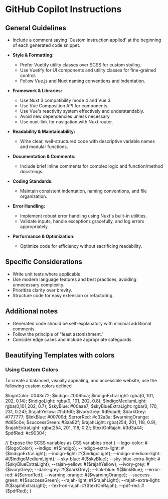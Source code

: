 # GitHub Copilot Instructions

## General Guidelines

- Include a comment saying 'Custom instruction applied' at the beginning of each generated code snippet.

- **Style & Formatting:**  
  - Prefer Vuetify utility classes over SCSS for custom styling.
  - Use Vuetify for UI components and utility classes for fine-grained control.
  - Follow Vue.js and Nuxt naming conventions and indentation.

- **Framework & Libraries:**  
  - Use Nuxt 3 compatibility mode 4 and Vue 3.
  - Use Vue Composition API for components.
  - Use Vue's reactivity system effectively and understandably.
  - Avoid new dependencies unless necessary.
  - Use nuxt-link for navigation with Nuxt router.

- **Readability & Maintainability:**  
  - Write clear, well-structured code with descriptive variable names and modular functions.

- **Documentation & Comments:**  
  - Include brief inline comments for complex logic and function/method docstrings.

- **Coding Standards:**  
  - Maintain consistent indentation, naming conventions, and file organization.

- **Error Handling:**  
  - Implement robust error handling using Nuxt's built-in utilities.
  - Validate inputs, handle exceptions gracefully, and log errors appropriately.

- **Performance & Optimization:**  
  - Optimize code for efficiency without sacrificing readability.

## Specific Considerations

- Write unit tests where applicable.
- Use modern language features and best practices, avoiding unnecessary complexity.
- Prioritize clarity over brevity.
- Structure code for easy extension or refactoring.

## Additional notes

- Generated code should be self-explanatory with minimal additional comments.
- Follow the principle of "least astonishment."
- Consider edge cases and include appropriate safeguards.

## Beautifying Templates with colors

### Using Custom Colors

To create a balanced, visually appealing, and accessible website, use the following custom colors defined 

$logoColor: #043c72;
$indigo: #0065ca;
$indigoExtraLight: rgba(0, 101, 202, 0.14);
$indigoLight: rgba(0, 101, 202, 0.8);
$indigoMediumLight: rgba(0,101,202, 0.7);
$skyBlue: #00aae7;
$skyBlueExtraLight: rgba(0, 170, 231, 0.24);
$rajahYellow: #fcbf60;
$ivoryGrey: #d9dad9;
$darkGrey: #777777;
$linkBlue: #00709d;
$errorRed: #c32a3a;
$warningOrange: #d65c0e;
$successGreen: #3aa82f;
$rajahLight: rgba(254, 201, 118, 0.9);
$rajahExtraLight: rgba(254, 201, 118, 0.2);
$textOnRajah: #3d3a44;
$pdfRed: #c90304;

// Expose the SCSS variables as CSS variables
:root {
    --logo-color: #{$logoColor};
    --indigo: #{$indigo};
    --indigo-extra-light: #{$indigoExtraLight};
    --indigo-light: #{$indigoLight};
    --indigo-medium-light: #{$indigoMediumLight};
    --sky-blue: #{$skyBlue};
    --sky-blue-extra-light: #{$skyBlueExtraLight};
    --rajah-yellow: #{$rajahYellow};
    --ivory-grey: #{$ivoryGrey};
    --dark-grey: #{$darkGrey};
    --link-blue: #{$linkBlue};
    --error-red: #{$errorRed};
    --warning-orange: #{$warningOrange};
    --success-green: #{$successGreen};
    --rajah-light: #{$rajahLight};
    --rajah-extra-light: #{$rajahExtraLight};
    --text-on-rajah: #{$textOnRajah};
    --pdf-red: #{$pdfRed};
}